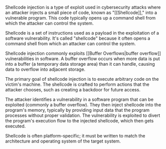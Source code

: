 Shellcode injection is a type of exploit used in cybersecurity attacks where an attacker injects a small piece of code, known as "[[Shellcode]]," into a vulnerable program. This code typically opens up a command shell from which the attacker can control the system.

Shellcode is a set of instructions used as a payload in the exploitation of a software vulnerability. It's called "shellcode" because it often opens a command shell from which an attacker can control the system.

Shellcode injection commonly exploits [[Buffer Overflows|buffer overflow]] vulnerabilities in software. A buffer overflow occurs when more data is put into a buffer (a temporary data storage area) than it can handle, causing data to overflow into adjacent storage.

The primary goal of shellcode injection is to execute arbitrary code on the victim's machine. The shellcode is crafted to perform actions that the attacker chooses, such as creating a backdoor for future access.

The attacker identifies a vulnerability in a software program that can be exploited (commonly a buffer overflow). They then inject shellcode into the program's memory, typically by providing input data that the program processes without proper validation. The vulnerability is exploited to divert the program's execution flow to the injected shellcode, which then gets executed.

Shellcode is often platform-specific; it must be written to match the architecture and operating system of the target system.


